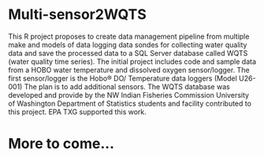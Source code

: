 # Multi-sensor2WQTS
This R project proposes to create data management pipeline from multiple make and models of data logging data sondes for collecting water quality data and save the processed data to a SQL Server database called WQTS (water quality time series).
The initial project includes code and sample data from a HOBO water temperature and dissolved oxygen sensor/logger. The first sensor/logger is the Hobo® DO/ Temperature data loggers (Model U26-001)
The plan is to add additional sensors. 
The WQTS database was developed and provide by the NW Indian Fisheries Commission
University of Washington Department of Statistics students and facility contributed to this project. EPA TXG supported this work. 
# More to come...
